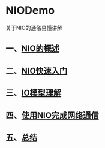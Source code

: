 # NIODemo
关于NIO的通俗易懂讲解
## 一、[NIO的概述]()
## 二、[NIO快速入门]()
## 三、[IO模型理解]()
## 四、[使用NIO完成网络通信]()
## 五、[总结]()
